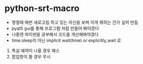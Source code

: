 # python-srt-macro
- 명절때 매번 새로고침 하고 있는 자신을 보며 이게 뭐하는 건가 싶어 만듬
- pyqt5 gui를 통해 프로그램 처럼 만들어 봐야겠다 
- 나중엔 파이썬을 공부해서 코드를 개선해봐야겠다
- time.sleep이 아닌  implicit wait(time) or explicitly_wait 로 

1. 특실 예약이 나올 경우 패스
2. 팝업창이 뜰 경우 무시

